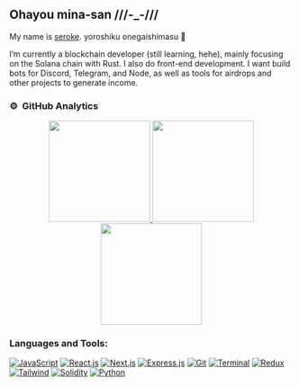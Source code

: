 ## Ohayou mina-san ///-_-///

My name is [seroke](https://github.com/serokechan).
yoroshiku onegaishimasu 🙏

I’m currently a blockchain developer (still learning, hehe), mainly focusing on the Solana chain with Rust. I also do front-end development. I want build bots for Discord, Telegram, and Node, as well as tools for airdrops and other projects to generate income.

### ⚙️ &nbsp;GitHub Analytics

<p align="center">
<a href="https://github.com/serokechan">
  <img height="180em" src="https://github-readme-stats-eight-theta.vercel.app/api?username=serokechan&show_icons=true&theme=tokyonight&include_all_commits=true&count_private=true&hide_border=true"/>
  <img height="180em" src="https://github-readme-stats-eight-theta.vercel.app/api/top-langs/?username=serokechan&hide_border=true&cache_seconds=1800&layout=compact&langs_count=8&theme=tokyonight"/> 
  <br/>
  <img height="180em" src="https://github-readme-streak-stats.herokuapp.com/?user=serokechan&theme=buefy-dark&hide_border=true&background=1a1b27"/>
  </a>
</p>


### Languages and Tools:

[![JavaScript](https://img.shields.io/badge/JavaScript-%2320232a.svg?style=for-the-badge&logo=javascript&logoColor=%2361DAFB)](https://developer.mozilla.org/en-US/docs/Web/JavaScript)
[![React.js](https://img.shields.io/badge/React.js-%2320232a.svg?style=for-the-badge&logo=react&logoColor=%2361DAFB)](https://reactjs.org/)
[![Next.js](https://img.shields.io/badge/Next.js-%2320232a.svg?style=for-the-badge&logo=next.js&logoColor=%2361DAFB)](https://nextjs.org/)
[![Express.js](https://img.shields.io/badge/Express.js-%2320232a.svg?style=for-the-badge&logo=express&logoColor=%2361DAFB)](https://expressjs.com/)
[![Git](https://img.shields.io/badge/Git-%2320232a.svg?style=for-the-badge&logo=git&logoColor=%2361DAFB)](https://git-scm.com/)
[![Terminal](https://img.shields.io/badge/Terminal-%2320232a.svg?style=for-the-badge&logo=terminal&logoColor=%2361DAFB)](https://en.wikipedia.org/wiki/Command-line_interface)
[![Redux](https://img.shields.io/badge/Redux-%2320232a.svg?style=for-the-badge&logo=redux&logoColor=%2361DAFB)](https://redux.js.org/)
[![Tailwind](https://img.shields.io/badge/tailwindcss-%2320232a?logo=tailwindcss&style=for-the-badge&logoColor=%2361DAFB)](https://tailwindcss.com)
[![Solidity](https://img.shields.io/badge/solidity-%2320232a?logo=solidity&style=for-the-badge&logoColor=%2361DAFB)](https://soliditylang.org/)
[![Python](https://img.shields.io/badge/python-%2320232a?logo=python&style=for-the-badge&logoColor=%2361DAFB)](https://www.python.org/)

